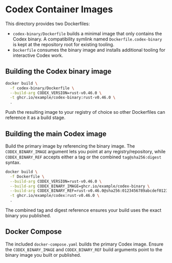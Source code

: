 # Codex Container Images

This directory provides two Dockerfiles:

- `codex-binary/Dockerfile` builds a minimal image that only contains the Codex binary. A compatibility symlink named `Dockerfile.codex-binary` is kept at the repository root for existing tooling.
- `Dockerfile` consumes the binary image and installs additional tooling for interactive Codex work.

## Building the Codex binary image

```bash
docker build \
  -f codex-binary/Dockerfile \
  --build-arg CODEX_VERSION=rust-v0.46.0 \
  -t ghcr.io/example/codex-binary:rust-v0.46.0 \
  .
```

Push the resulting image to your registry of choice so other Dockerfiles can reference it as a build stage.

## Building the main Codex image

Build the primary image by referencing the binary image.  The `CODEX_BINARY_IMAGE` argument lets you point at any registry/repository, while `CODEX_BINARY_REF` accepts either a tag or the combined `tag@sha256:digest` syntax.

```bash
docker build \
  -f Dockerfile \
  --build-arg CODEX_VERSION=rust-v0.46.0 \
  --build-arg CODEX_BINARY_IMAGE=ghcr.io/example/codex-binary \
  --build-arg CODEX_BINARY_REF=rust-v0.46.0@sha256:0123456789abcdef0123456789abcdef0123456789abcdef0123456789abcdef \
  -t ghcr.io/example/codex:rust-v0.46.0 \
  .
```

The combined tag and digest reference ensures your build uses the exact binary you published.

## Docker Compose

The included `docker-compose.yaml` builds the primary Codex image.  Ensure the `CODEX_BINARY_IMAGE` and `CODEX_BINARY_REF` build arguments point to the binary image you built or published.
